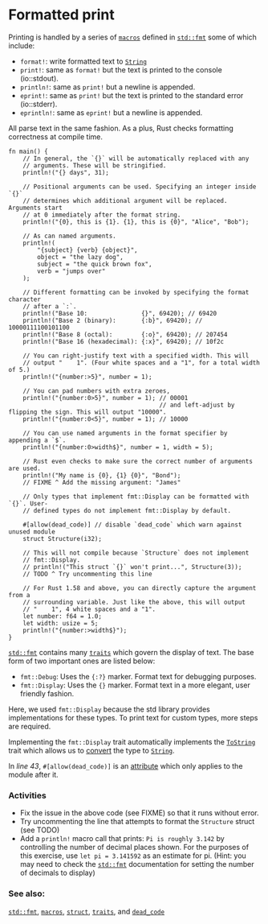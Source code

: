 # Formatted print

Printing is handled by a series of [`macros`][macros] defined in
[`std::fmt`][fmt] some of which include:

- `format!`: write formatted text to [`String`][string]
- `print!`: same as `format!` but the text is printed to the console
  (io::stdout).
- `println!`: same as `print!` but a newline is appended.
- `eprint!`: same as `print!` but the text is printed to the standard error
  (io::stderr).
- `eprintln!`: same as `eprint!` but a newline is appended.

All parse text in the same fashion. As a plus, Rust checks formatting
correctness at compile time.

```rust,editable,ignore,mdbook-runnable
fn main() {
    // In general, the `{}` will be automatically replaced with any
    // arguments. These will be stringified.
    println!("{} days", 31);

    // Positional arguments can be used. Specifying an integer inside `{}`
    // determines which additional argument will be replaced. Arguments start
    // at 0 immediately after the format string.
    println!("{0}, this is {1}. {1}, this is {0}", "Alice", "Bob");

    // As can named arguments.
    println!(
        "{subject} {verb} {object}",
        object = "the lazy dog",
        subject = "the quick brown fox",
        verb = "jumps over"
    );

    // Different formatting can be invoked by specifying the format character
    // after a `:`.
    println!("Base 10:               {}", 69420); // 69420
    println!("Base 2 (binary):       {:b}", 69420); // 10000111100101100
    println!("Base 8 (octal):        {:o}", 69420); // 207454
    println!("Base 16 (hexadecimal): {:x}", 69420); // 10f2c

    // You can right-justify text with a specified width. This will
    // output "    1". (Four white spaces and a "1", for a total width of 5.)
    println!("{number:>5}", number = 1);

    // You can pad numbers with extra zeroes,
    println!("{number:0>5}", number = 1); // 00001
                                          // and left-adjust by flipping the sign. This will output "10000".
    println!("{number:0<5}", number = 1); // 10000

    // You can use named arguments in the format specifier by appending a `$`.
    println!("{number:0>width$}", number = 1, width = 5);

    // Rust even checks to make sure the correct number of arguments are used.
    println!("My name is {0}, {1} {0}", "Bond");
    // FIXME ^ Add the missing argument: "James"

    // Only types that implement fmt::Display can be formatted with `{}`. User-
    // defined types do not implement fmt::Display by default.

    #[allow(dead_code)] // disable `dead_code` which warn against unused module
    struct Structure(i32);

    // This will not compile because `Structure` does not implement
    // fmt::Display.
    // println!("This struct `{}` won't print...", Structure(3));
    // TODO ^ Try uncommenting this line

    // For Rust 1.58 and above, you can directly capture the argument from a
    // surrounding variable. Just like the above, this will output
    // "    1", 4 white spaces and a "1".
    let number: f64 = 1.0;
    let width: usize = 5;
    println!("{number:>width$}");
}
```

[`std::fmt`][fmt] contains many [`traits`][traits] which govern the display of
text. The base form of two important ones are listed below:

- `fmt::Debug`: Uses the `{:?}` marker. Format text for debugging purposes.
- `fmt::Display`: Uses the `{}` marker. Format text in a more elegant, user
  friendly fashion.

Here, we used `fmt::Display` because the std library provides implementations
for these types. To print text for custom types, more steps are required.

Implementing the `fmt::Display` trait automatically implements the [`ToString`]
trait which allows us to [convert] the type to [`String`][string].

In *line 43*, `#[allow(dead_code)]` is an [attribute] which only applies to the
module after it.

### Activities

- Fix the issue in the above code (see FIXME) so that it runs without error.
- Try uncommenting the line that attempts to format the `Structure` struct (see
  TODO)
- Add a `println!` macro call that prints: `Pi is roughly 3.142` by controlling
  the number of decimal places shown. For the purposes of this exercise, use
  `let pi = 3.141592` as an estimate for pi. (Hint: you may need to check the
  [`std::fmt`][fmt] documentation for setting the number of decimals to display)

### See also:

[`std::fmt`][fmt], [`macros`][macros], [`struct`][structs], [`traits`][traits],
and [`dead_code`][dead_code]

[fmt]: https://doc.rust-lang.org/std/fmt/
[macros]: ../macros.md
[string]: ../std/str.md
[structs]: ../custom_types/structs.md
[traits]: https://doc.rust-lang.org/std/fmt/#formatting-traits
[`ToString`]: https://doc.rust-lang.org/std/string/trait.ToString.html
[convert]: ../conversion/string.md
[attribute]: ../attribute.md
[dead_code]: ../attribute/unused.md
